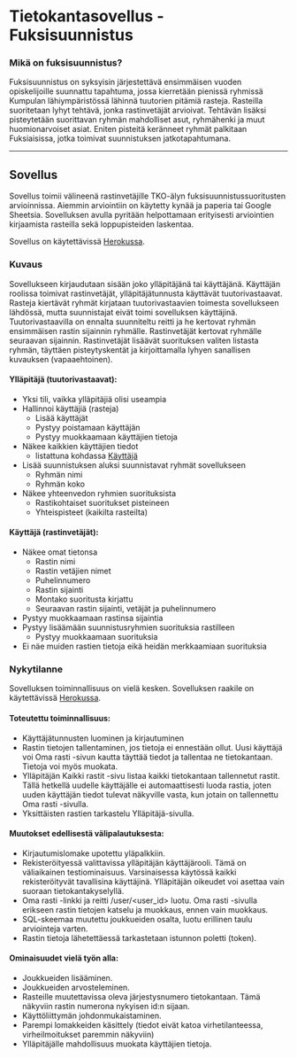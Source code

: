 Tietokantasovellus - Fuksisuunnistus
====================================

### Mikä on fuksisuunnistus?
Fuksisuunnistus on syksyisin järjestettävä ensimmäisen vuoden opiskelijoille suunnattu tapahtuma, jossa kierretään pienissä ryhmissä Kumpulan lähiympäristössä lähinnä tuutorien pitämiä rasteja. Rasteilla suoritetaan lyhyt tehtävä, jonka rastinvetäjät arvioivat. Tehtävän lisäksi pisteytetään suorittavan ryhmän mahdolliset asut, ryhmähenki ja muut huomionarvoiset asiat. Eniten pisteitä keränneet ryhmät palkitaan Fuksiaisissa, jotka toimivat suunnistuksen jatkotapahtumana. 

---
Sovellus
--------
Sovellus toimii välineenä rastinvetäjille TKO-älyn fuksisuunnistussuoritusten arvioinnissa. Aiemmin arviointiin on käytetty kynää ja paperia tai Google Sheetsia. Sovelluksen avulla pyritään helpottamaan erityisesti arviointien kirjaamista rasteilla sekä loppupisteiden laskentaa.

Sovellus on käytettävissä [Herokussa](https://fuksisuunnistus.herokuapp.com/).

### Kuvaus
Sovellukseen kirjaudutaan sisään joko ylläpitäjänä tai käyttäjänä. Käyttäjän roolissa toimivat rastinvetäjät, ylläpitäjätunnusta käyttävät tuutorivastaavat. Rasteja kiertävät ryhmät kirjataan tuutorivastaavien toimesta sovellukseen lähdössä, mutta suunnistajat eivät toimi sovelluksen käyttäjinä. Tuutorivastaavilla on ennalta suunniteltu reitti ja he kertovat ryhmän ensimmäisen rastin sijainnin ryhmälle. Rastinvetäjät kertovat ryhmälle seuraavan sijainnin. Rastinvetäjät lisäävät suorituksen valiten listasta ryhmän, täyttäen pisteytyskentät ja kirjoittamalla lyhyen sanallisen kuvauksen (vapaaehtoinen).

#### Ylläpitäjä (tuutorivastaavat):
* Yksi tili, vaikka ylläpitäjiä olisi useampia
* Hallinnoi käyttäjiä (rasteja)
  * Lisää käyttäjät
  * Pystyy poistamaan käyttäjän
  * Pystyy muokkaamaan käyttäjien tietoja
* Näkee kaikkien käyttäjien tiedot
  * listattuna kohdassa [Käyttäjä](https://github.com/kvjanhun/tsoha-fuksisuunnistus#k%C3%A4ytt%C3%A4j%C3%A4-rastinvet%C3%A4j%C3%A4t)
* Lisää suunnistuksen aluksi suunnistavat ryhmät sovellukseen
  * Ryhmän nimi
  * Ryhmän koko
* Näkee yhteenvedon ryhmien suorituksista
  * Rastikohtaiset suoritukset pisteineen
  * Yhteispisteet (kaikilta rasteilta)

#### Käyttäjä (rastinvetäjät):
* Näkee omat tietonsa
  * Rastin nimi
  * Rastin vetäjien nimet
  * Puhelinnumero
  * Rastin sijainti
  * Montako suoritusta kirjattu
  * Seuraavan rastin sijainti, vetäjät ja puhelinnumero
* Pystyy muokkaamaan rastinsa sijaintia
* Pystyy lisäämään suunnistusryhmien suorituksia rastilleen
  * Pystyy muokkaamaan suorituksia
* Ei näe muiden rastien tietoja eikä heidän merkkaamiaan suorituksia

### Nykytilanne
Sovelluksen toiminnallisuus on vielä kesken. Sovelluksen raakile on käytettävissä [Herokussa](https://fuksisuunnistus.herokuapp.com/).

#### Toteutettu toiminnallisuus:
* Käyttäjätunnusten luominen ja kirjautuminen
* Rastin tietojen tallentaminen, jos tietoja ei ennestään ollut. Uusi käyttäjä voi Oma rasti -sivun kautta täyttää tiedot ja tallentaa ne tietokantaan. Tietoja voi myös muokata.
* Ylläpitäjän Kaikki rastit -sivu listaa kaikki tietokantaan tallennetut rastit. Tällä hetkellä uudelle käyttäjälle ei automaattisesti luoda rastia, joten uuden käyttäjän tiedot tulevat näkyville vasta, kun jotain on tallennettu Oma rasti -sivulla. 
* Yksittäisten rastien tarkastelu Ylläpitäjä-sivulla.

#### Muutokset edellisestä välipalautuksesta:
* Kirjautumislomake upotettu yläpalkkiin.
* Rekisteröityessä valittavissa ylläpitäjän käyttäjärooli. Tämä on väliaikainen testiominaisuus. Varsinaisessa käytössä kaikki rekisteröityvät tavallisina käyttäjinä. Ylläpitäjän oikeudet voi asettaa vain suoraan tietokantakyselyllä.
* Oma rasti -linkki ja reitti /user/<user_id> luotu. Oma rasti -sivulla erikseen rastin tietojen katselu ja muokkaus, ennen vain muokkaus.
* SQL-skeemaa muutettu joukkueiden osalta, luotu erillinen taulu arviointeja varten.
* Rastin tietoja lähetettäessä tarkastetaan istunnon poletti (token).

#### Ominaisuudet vielä työn alla:
* Joukkueiden lisääminen.
* Joukkueiden arvosteleminen.
* Rasteille muutettavissa oleva järjestysnumero tietokantaan. Tämä näkyviin rastin numerona nykyisen id:n sijaan.
* Käyttöliittymän johdonmukaistaminen.
* Parempi lomakkeiden käsittely (tiedot eivät katoa virhetilanteessa, virheilmoitukset paremmin näkyviin)
* Ylläpitäjälle mahdollisuus muokata käyttäjien tietoja.
